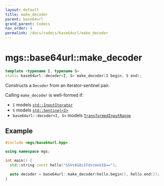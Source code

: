```yaml
---
layout: default
title: make_decoder
parent: base64url
grand_parent: Codecs
nav_order: 4
permalink: /docs/codecs/base64url/make_decoder
---
```


# mgs::base64url::make_decoder

```cpp
template <typename I, typename S>
static base64url::decoder<I, S> make_decoder(I begin, S end);
```

Constructs a `Decoder` from an iterator-sentinel pair.

Calling `make_decoder` is well-formed if:

* `I` models [`std::InputIterator`]()
* `S` models [`std::Sentinel<I>`]()
* `base64url::decoder<I, S>` models [`TransformedInputRange`]()

## Example

```cpp
#include <mgs/base64url.hpp>

using namespace mgs;

int main() {
  std::string const hello("SGVsbG8sIFdvcmxkIQ==");

  auto decoder = base64url::make_decoder(hello.begin(), hello.end());
}
```
